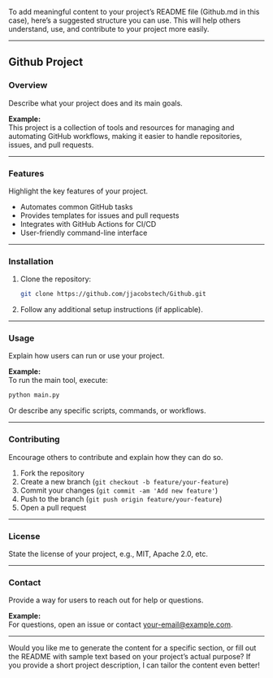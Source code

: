To add meaningful content to your project’s README file (Github.md in this case), here’s a suggested structure you can use. This will help others understand, use, and contribute to your project more easily.

---

## Github Project

### Overview
Describe what your project does and its main goals.

**Example:**  
This project is a collection of tools and resources for managing and automating GitHub workflows, making it easier to handle repositories, issues, and pull requests.

---

### Features
Highlight the key features of your project.

- Automates common GitHub tasks
- Provides templates for issues and pull requests
- Integrates with GitHub Actions for CI/CD
- User-friendly command-line interface

---

### Installation

1. Clone the repository:
   ```bash
   git clone https://github.com/jjacobstech/Github.git
   ```
2. Follow any additional setup instructions (if applicable).

---

### Usage

Explain how users can run or use your project.

**Example:**  
To run the main tool, execute:
```bash
python main.py
```

Or describe any specific scripts, commands, or workflows.

---

### Contributing

Encourage others to contribute and explain how they can do so.

1. Fork the repository
2. Create a new branch (`git checkout -b feature/your-feature`)
3. Commit your changes (`git commit -am 'Add new feature'`)
4. Push to the branch (`git push origin feature/your-feature`)
5. Open a pull request

---

### License

State the license of your project, e.g., MIT, Apache 2.0, etc.

---

### Contact

Provide a way for users to reach out for help or questions.

**Example:**  
For questions, open an issue or contact [your-email@example.com](mailto:your-email@example.com).

---

Would you like me to generate the content for a specific section, or fill out the README with sample text based on your project’s actual purpose? If you provide a short project description, I can tailor the content even better!
